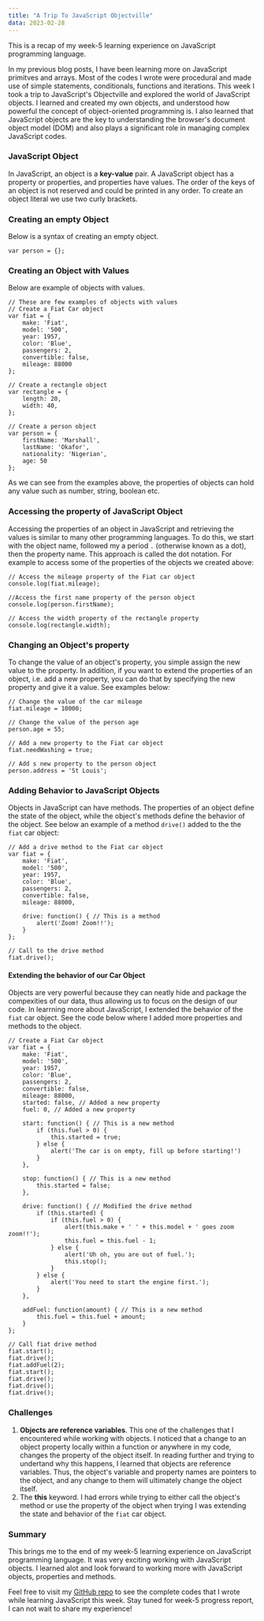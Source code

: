 ```yaml
---
title: "A Trip To JavaScript Objectville"
data: 2023-02-28
---
```


This is a recap of my week-5 learning experience on JavaScript programming language.

In my previous blog posts, I have been learning more on JavaScript primitves and arrays. Most of the codes I wrote were procedural and made use of simple 
statements, conditionals, functions and iterations. This week I took a trip to JavaScript's Objectville and explored the world of JavaScript objects. I 
learned and created my own objects, and understood how powerful the concept of object-oriented programming is. I also learned that JavaScript objects are 
the key to understanding the browser's document object model (DOM) and also plays a significant role in managing complex JavaScript codes.

### JavaScript Object
In JavaScript, an object is a **key-value** pair. A JavaScript object has a property or properties, and properties have values. The order of the keys of an
object is not reserved and could be printed in any order. To create an object literal we use two curly brackets.

### Creating an empty Object
Below is a syntax of creating an empty object.  
```
var person = {};
```
### Creating an Object with Values
Below are example of objects with values.  
```
// These are few examples of objects with values
// Create a Fiat Car object
var fiat = {
    make: 'Fiat',
    model: '500',
    year: 1957,
    color: 'Blue',
    passengers: 2, 
    convertible: false,
    mileage: 88000
};

// Create a rectangle object
var rectangle = {
    length: 20,
    width: 40,
};

// Create a person object
var person = {
    firstName: 'Marshall',
    lastName: 'Okafor',
    nationality: 'Nigerian',
    age: 50
};
```
As we can see from the examples above, the properties of objects can hold any value such as number, string, boolean etc.
### Accessing the property of JavaScript Object
Accessing the properties of an object in JavaScript and retrieving the values is similar to many other programming languages. To do this, we start with the object name, followed my a period ```.``` (otherwise known as a dot), then the property name. This approach is called the dot notation. For example to access some of the properties of the objects we created above:
```
// Access the mileage property of the Fiat car object
console.log(fiat.mileage);

//Access the first name property of the person object
console.log(person.firstName);

// Access the width property of the rectangle property
console.log(rectangle.width);
```
### Changing an Object's property
To change the value of an object's property, you simple assign the new value to the property. In addition, if you want to extend the properties of an object, i.e. add a new property, you can do that by specifying the new property and give it a value. See examples below:
```
// Change the value of the car mileage
fiat.mileage = 10000;

// Change the value of the person age
person.age = 55;

// Add a new property to the Fiat car object
fiat.needWashing = true;

// Add s new property to the person object
person.address = 'St Louis';
```
### Adding Behavior to JavaScript Objects
Objects in JavaScript can have methods. The properties of an object define the state of the object, while the object's methods define the behavior of the object. See below an example of a method ```drive()``` added to the the ```fiat``` car object:
```
// Add a drive method to the Fiat car object
var fiat = {
    make: 'Fiat',
    model: '500',
    year: 1957,
    color: 'Blue',
    passengers: 2, 
    convertible: false,
    mileage: 88000,
    
    drive: function() { // This is a method
        alert('Zoom! Zoom!!');
    }
};

// Call to the drive method
fiat.drive();
```
#### Extending the behavior of our Car Object
Objects are very powerful because they can neatly hide and package the compexities of our data, thus allowing us to focus on the design of our code. In learrning more about JavaScript, I extended the behavior of the ```fiat``` car object. See the code below where I added more properties and methods to the object.

```
// Create a Fiat Car object
var fiat = {
    make: 'Fiat',
    model: '500',
    year: 1957,
    color: 'Blue',
    passengers: 2, 
    convertible: false,
    mileage: 88000,
    started: false, // Added a new property
    fuel: 0, // Added a new property

    start: function() { // This is a new method
        if (this.fuel > 0) {
            this.started = true;
        } else {
            alert('The car is on empty, fill up before starting!')
        }
    },

    stop: function() { // This is a new method
        this.started = false;
    },

    drive: function() { // Modified the drive method
        if (this.started) {
            if (this.fuel > 0) {
                alert(this.make + ' ' + this.model + ' goes zoom zoom!!');
                this.fuel = this.fuel - 1;
            } else {
                alert('Uh oh, you are out of fuel.');
                this.stop();
            }
        } else {
            alert('You need to start the engine first.');
        }
    },

    addFuel: function(amount) { // This is a new method
        this.fuel = this.fuel + amount;
    }
};

// Call fiat drive method
fiat.start();
fiat.drive();
fiat.addFuel(2);
fiat.start();
fiat.drive();
fiat.drive();
fiat.drive();

```

### Challenges  
1. **Objects are reference variables**. This one of the challenges that I encountered while working with objects. I noticed that a change to an object property locally within a function or anywhere in my code, changes the property of the object itself. In reading further and trying to undertand why this happens, I learned that objects are reference variables. Thus, the object's variable and property names are pointers to the object, and any change to them will ultimately change the object itself.
2. The **this** keyword. I had errors while trying to either call the object's method or use the property of the object when trying I was extending the state and behavior of the ```fiat``` car object.

### Summary
This brings me to the end of my week-5 learning experience on JavaScript programming language. It was very exciting working with JavaScript objects.  I learned alot and look forward to working more with JavaScript objects, properties and methods.

Feel free to visit my [GitHub repo](https://github.com/MarshallOkafor/learning-JavaScript/tree/main/week5) to see the complete codes that I wrote while learning JavaScript this week. Stay tuned for week-5 progress report, I can not wait to share my experience!
